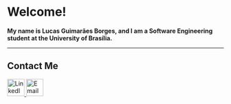 <h1 align="left">Welcome!</h1>
<p align="left">
  <b>My name is Lucas Guimarães Borges, and I am a Software Engineering student at the University of Brasília.</b>
</p>

---

## Contact Me

<div align="left">
  <a href="https://www.linkedin.com/in/lucas-guimaraes-dev/" target="_blank">
    <img src="https://img.shields.io/badge/LinkedIn-0A66C2?logo=linkedin&logoColor=white&style=for-the-badge" height="40" alt="LinkedIn" />
  </a>
  <a href="mailto:lcsgborges@gmail.com">
    <img src="https://img.shields.io/badge/Email-D14836?logo=gmail&logoColor=white&style=for-the-badge" height="40" alt="Email" />
  </a>
</div>
